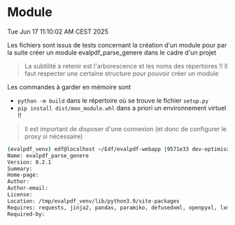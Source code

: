# Module

Tue Jun 17 11:10:02 AM CEST 2025

Les fichiers sont issus de tests concernant la création d'un module pour par la suite créer un module evalpdf_parse_genere dans le cadre d'un projet

> La subtilité à retenir est l'arborescence et les noms des répertoires !!
> Il faut respecter une certaine structure pour pouvoir créer un module

Les commandes à garder en mémoire sont
- `python -m build` dans le répertoire où se trouve le fichier `setup.py`
- `pip install dist/mon_module.whl` dans a priori un environnement virtuel !!

> Il est important de disposer d'une connexion (et donc de configurer le proxy si nécessaire)

```bash
(evalpdf_venv) edf@localhost ~/Edf/evalpdf-webapp |9571e33 dev-optimisation-niveau-n-prod| $ pip show evalpdf_parse_genere
Name: evalpdf_parse_genere
Version: 0.2.1
Summary: 
Home-page: 
Author: 
Author-email: 
License: 
Location: /tmp/evalpdf_venv/lib/python3.9/site-packages
Requires: requests, jinja2, pandas, paramiko, defusedxml, openpyxl, lxml
Required-by: 
```
